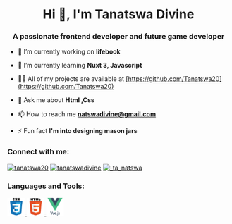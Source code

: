 <h1 align="center">Hi 👋, I'm Tanatswa Divine</h1>
<h3 align="center">A passionate frontend developer and future game developer</h3>

- 🔭 I’m currently working on **lifebook**

- 🌱 I’m currently learning **Nuxt 3, Javascript**

- 👨‍💻 All of my projects are available at [https://github.com/Tanatswa20](https://github.com/Tanatswa20)

- 💬 Ask me about **Html ,Css**

- 📫 How to reach me **natswadivine@gmail.com**

- ⚡ Fun fact **I'm into designing mason jars**

<h3 align="left">Connect with me:</h3>
<p align="left">
<a href="https://linkedin.com/in/tanatswa20" target="blank"><img align="center" src="https://raw.githubusercontent.com/rahuldkjain/github-profile-readme-generator/master/src/images/icons/Social/linked-in-alt.svg" alt="tanatswa20" height="30" width="40" /></a>
<a href="https://fb.com/tanatswadivine" target="blank"><img align="center" src="https://raw.githubusercontent.com/rahuldkjain/github-profile-readme-generator/master/src/images/icons/Social/facebook.svg" alt="tanatswadivine" height="30" width="40" /></a>
<a href="https://instagram.com/_ta_natswa" target="blank"><img align="center" src="https://raw.githubusercontent.com/rahuldkjain/github-profile-readme-generator/master/src/images/icons/Social/instagram.svg" alt="_ta_natswa" height="30" width="40" /></a>
</p>

<h3 align="left">Languages and Tools:</h3>
<p align="left"> <a href="https://www.w3schools.com/css/" target="_blank" rel="noreferrer"> <img src="https://raw.githubusercontent.com/devicons/devicon/master/icons/css3/css3-original-wordmark.svg" alt="css3" width="40" height="40"/> </a> <a href="https://www.w3.org/html/" target="_blank" rel="noreferrer"> <img src="https://raw.githubusercontent.com/devicons/devicon/master/icons/html5/html5-original-wordmark.svg" alt="html5" width="40" height="40"/> </a> <a href="https://vuejs.org/" target="_blank" rel="noreferrer"> <img src="https://raw.githubusercontent.com/devicons/devicon/master/icons/vuejs/vuejs-original-wordmark.svg" alt="vuejs" width="40" height="40"/> </a> </p>

